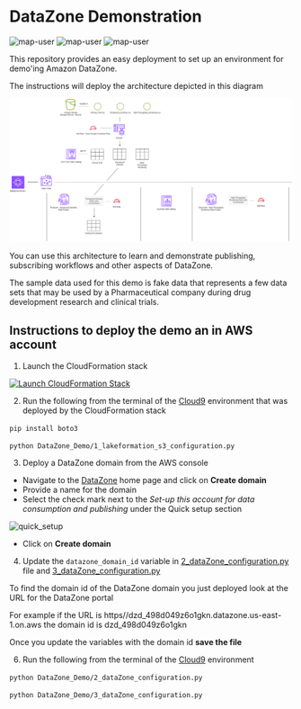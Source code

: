 # DataZone Demonstration

<img width="275" alt="map-user" src="https://img.shields.io/badge/cloudformation template deployments-22-blue"> <img width="85" alt="map-user" src="https://img.shields.io/badge/views-0076-green"> <img width="125" alt="map-user" src="https://img.shields.io/badge/unique visits-15-green">

This repository provides an easy deployment to set up an environment for demo'ing Amazon DataZone.

The instructions will deploy the architecture depicted in this diagram

<img width="750" alt="bulk_load" src="https://github.com/ev2900/DataZone_Demo/blob/main/README/dataZone_architecture-GitHub.png">

You can use this architecture to learn and demonstrate publishing, subscribing workflows and other aspects of DataZone.

The sample data used for this demo is fake data that represents a few data sets that may be used by a Pharmaceutical company during drug development research and clinical trials.

## Instructions to deploy the demo an in AWS account
1. Launch the CloudFormation stack

[![Launch CloudFormation Stack](https://sharkech-public.s3.amazonaws.com/misc-public/cloudformation-launch-stack.png)](https://console.aws.amazon.com/cloudformation/home#/stacks/new?stackName=data-zone&templateURL=https://sharkech-public.s3.amazonaws.com/misc-public/0_datazone_cloudformation.yaml)

2. Run the following from the terminal of the [Cloud9](https://us-east-1.console.aws.amazon.com/cloud9control/home) environment that was deployed by the CloudFormation stack

```pip install boto3```

```python DataZone_Demo/1_lakeformation_s3_configuration.py```

3. Deploy a DataZone domain from the AWS console

* Navigate to the [DataZone](https://us-east-1.console.aws.amazon.com/datazone/home) home page and click on **Create domain**
* Provide a name for the domain
* Select the check mark next to the *Set-up this account for data consumption and publishing* under the Quick setup section

<img width="500" alt="quick_setup" src="https://github.com/ev2900/DataZone_Demo/blob/main/README/quick_setup_button.png">

* Click on **Create domain**

4. Update the ```datazone_domain_id``` variable in [2_dataZone_configuration.py](https://github.com/ev2900/DataZone_Demo/blob/main/2_dataZone_configuration.py) file and [3_dataZone_configuration.py](https://github.com/ev2900/DataZone_Demo/blob/main/3_dataZone_configuration.py)

To find the domain id of the DataZone domain you just deployed look at the URL for the DataZone portal

For example if the URL is https//dzd_498d049z6o1gkn.datazone.us-east-1.on.aws the domain id is dzd_498d049z6o1gkn

Once you update the variables with the domain id **save the file**

6. Run the following from the terminal of the [Cloud9](https://us-east-1.console.aws.amazon.com/cloud9control/home) environment

```python DataZone_Demo/2_dataZone_configuration.py```

```python DataZone_Demo/3_dataZone_configuration.py```
